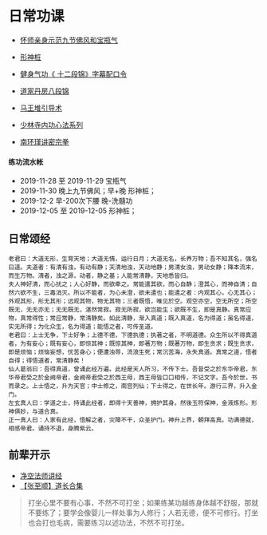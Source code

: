 # 日常功课

- [怀师亲身示范九节佛风和宝瓶气](https://www.bilibili.com/video/av2071104/?spm_id_from=333.788.videocard.1)
- [形神桩](https://www.bilibili.com/video/av75965892?from=search&seid=2510347235569268342)
- [健身气功《 十二段锦》字幕配口令
](https://www.bilibili.com/video/av63787543/?spm_id_from=trigger_reload)

- [道家丹房八段锦](https://www.bilibili.com/video/av24286562/?spm_id_from=333.788.videocard.0)
- [马王堆引导术](https://www.bilibili.com/video/av16898548?p=3)
- [少林寺内功心法系列](https://www.bilibili.com/video/av9103077?from=search&seid=2354863578702076822)

- [南环瑾讲密宗拳](https://www.bilibili.com/video/av58033173?from=search&seid=6392201711566650127)

#### 练功流水帐

- 2019-11-28 至 2019-11-29  宝瓶气
- 2019-11-30 晚上九节佛风；早+晚 形神桩；
- 2019-12-2 早-200次下腰 晚-洗髓功
- 2019-12-05 至 2019-12-05 形神桩；


## 日常颂经

```
老君曰：大道无形，生育天地；大道无情，运行日月；大道无名，长养万物；吾不知其名，强名曰道。夫道者：有清有浊，有动有静；天清地浊，天动地静；男清女浊，男动女静；降本流末，而生万物。清者，浊之源，动者，静之基；人能常清静，天地悉皆归。
夫人神好清，而心扰之；人心好静，而欲牵之。常能遣其欲，而心自静；澄其心，而神自清；自然六欲不生，三毒消灭。所以不能者，为心未澄，欲未遣也；能遣之者：内观其心，心无其心；外观其形，形无其形；远观其物，物无其物；三者既悟，唯见於空。观空亦空，空无所空；所空既无，无无亦无；无无既无，湛然常寂。寂无所寂，欲岂能生；欲既不生，即是真静。真常应物，真常得性；常应常静，常清静矣。如此清静，渐入真道；既入真道，名为得道；虽名得道，实无所得；为化众生，名为得道；能悟之者，可传圣道。
老君曰：上士无争，下士好争；上德不德，下德执德；执著之者，不明道德。众生所以不得真道者，为有妄心；既有妄心，即惊其神；既惊其神，即著万物；既著万物，即生贪求；既生贪求，即是烦恼；烦恼妄想，忧苦身心；便遭浊辱，流浪生死；常沉苦海，永失真道。真常之道，悟者自得；得悟道者，常清静矣！
仙人葛翁曰：吾得真道，曾诵此经万遍。此经是天人所习，不传下士。吾昔受之於东华帝君，东华帝君受之於金阙帝君，金阙帝君受之於西王母，西王母皆口口相传，不记文字。吾今於世，书而录之。上士悟之，升为天官；中士修之，南宫列仙；下士得之，在世长年。游行三界，升入金门。
左玄真人曰：学道之士，持诵此经者，即得十天善神，拥护其身。然後玉符保神，金液炼形。形神俱妙，与道合真。
正一真人曰：人家有此经，悟解之者，灾障不干，众圣护门。神升上界，朝拜高真。功满德就，相感帝君。诵持不退，身腾紫云。
```

## 前辈开示

- [净空法师讲经](http://www.amtb.tw/baen/baen.asp)
- [【张至顺】道长合集
](https://www.bilibili.com/video/av67011262/?spm_id_from=trigger_reload)
> 打坐心里不要有心事，不然不可打坐；如果练某功越练身体越不舒服，那就不要练了；要学会像婴儿一样处事为人修行；人若无德，便不可修行。打坐也会打也毛病，需要练习以述功法，不然不可打坐。